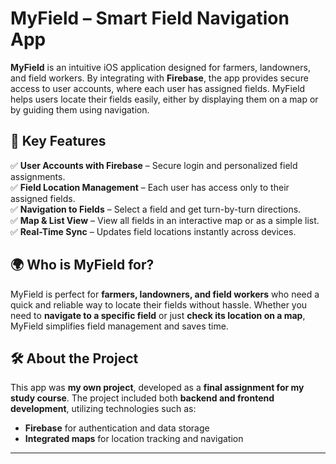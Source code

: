 # MyField – Smart Field Navigation App  

**MyField** is an intuitive iOS application designed for farmers, landowners, and field workers. By integrating with **Firebase**, the app provides secure access to user accounts, where each user has assigned fields. MyField helps users locate their fields easily, either by displaying them on a map or by guiding them using navigation.  

## 🚀 Key Features  
✅ **User Accounts with Firebase** – Secure login and personalized field assignments.  
✅ **Field Location Management** – Each user has access only to their assigned fields.  
✅ **Navigation to Fields** – Select a field and get turn-by-turn directions.  
✅ **Map & List View** – View all fields in an interactive map or as a simple list.  
✅ **Real-Time Sync** – Updates field locations instantly across devices.  

## 🌍 Who is MyField for?  
MyField is perfect for **farmers, landowners, and field workers** who need a quick and reliable way to locate their fields without hassle. Whether you need to **navigate to a specific field** or just **check its location on a map**, MyField simplifies field management and saves time.  

## 🛠️ About the Project  
This app was **my own project**, developed as a **final assignment for my study course**. The project included both **backend and frontend development**, utilizing technologies such as:  
- **Firebase** for authentication and data storage  
- **Integrated maps** for location tracking and navigation  

---

